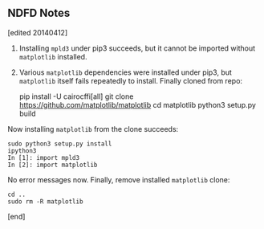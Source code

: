 ## NDFD Notes

[edited 20140412]

1. Installing `mpld3` under pip3 succeeds, but it cannot be imported without `matplotlib` installed.

1. Various `matplotlib` dependencies were installed under pip3, but `matplotlib` itself fails repeatedly to install. Finally cloned from repo:

    pip install -U cairocffi[all]
    git clone https://github.com/matplotlib/matplotlib
    cd matplotlib
    python3 setup.py build

Now installing `matplotlib` from the clone succeeds:

    sudo python3 setup.py install
    ipython3
    In [1]: import mpld3
    In [2]: import matplotlib

No error messages now. Finally, remove installed `matplotlib` clone:

    cd ..
    sudo rm -R matplotlib

[end]

